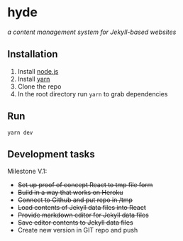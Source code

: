 # hyde
_a content management system for Jekyll-based websites_

## Installation

1. Install [node.js](https://nodejs.org/en/download/)
2. Install [yarn](https://yarnpkg.com/en/)
2. Clone the repo
3. In the root directory run `yarn` to grab dependencies

## Run

`yarn dev`

## Development tasks

Milestone V.1:

- ~~Set up proof of concept React to tmp file form~~
- ~~Build in a way that works on Heroku~~
- ~~Connect to Github and put repo in /tmp~~
- ~~Load contents of Jekyll data files into React~~
- ~~Provide markdown editor for Jekyll data files~~
- ~~Save editor contents to Jekyll data files~~
- Create new version in GIT repo and push
